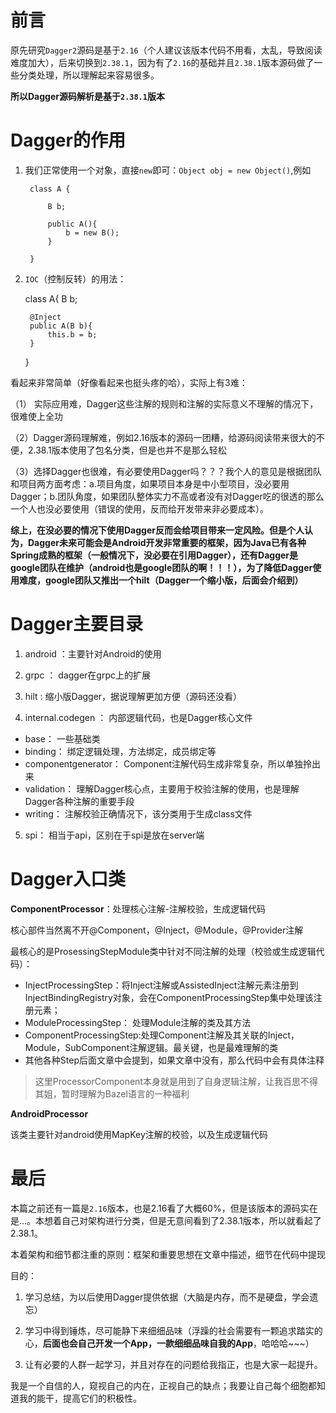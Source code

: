 

# 前言 #

原先研究`Dagger2`源码是基于`2.16`（个人建议该版本代码不用看，太乱，导致阅读难度加大），后来切换到`2.38.1`，因为有了`2.16`的基础并且`2.38.1`版本源码做了一些分类处理，所以理解起来容易很多。

**所以Dagger源码解析是基于`2.38.1`版本**

# Dagger的作用 #



1. 我们正常使用一个对象，直接`new`即可：`Object obj = new Object()`,例如


		class A {
	
			B b;
			
			public A(){
				b = new B();
			}
			
		}

2. `IOC`（控制反转）的用法：

	class A{
		B b;

		@Inject
		public A(B b){
			this.b = b;
		} 
	}

看起来非常简单（好像看起来也挺头疼的哈），实际上有3难：

（1） 实际应用难，Dagger这些注解的规则和注解的实际意义不理解的情况下，很难使上全功

（2）Dagger源码理解难，例如2.16版本的源码一团糟，给源码阅读带来很大的不便，2.38.1版本使用了包名分类，但是也并不是那么轻松

（3）选择Dagger也很难，有必要使用Dagger吗？？？我个人的意见是根据团队和项目两方面考虑：a.项目角度，如果项目本身是中小型项目，没必要用Dagger；b.团队角度，如果团队整体实力不高或者没有对Dagger吃的很透的那么一个人也没必要使用（错误的使用，反而给开发带来非必要成本）。

**综上，在没必要的情况下使用Dagger反而会给项目带来一定风险。但是个人认为，Dagger未来可能会是Android开发非常重要的框架，因为Java已有各种Spring成熟的框架（一般情况下，没必要在引用Dagger），还有Dagger是google团队在维护（android也是google团队的啊！！！），为了降低Dagger使用难度，google团队又推出一个hilt（Dagger一个缩小版，后面会介绍到）**


# Dagger主要目录 #

1. android ：主要针对Android的使用

2. grpc ： dagger在grpc上的扩展

3. hilt : 缩小版Dagger，据说理解更加方便（源码还没看）

4. internal.codegen ： 内部逻辑代码，也是Dagger核心文件

 - base： 一些基础类
 - binding： 绑定逻辑处理，方法绑定，成员绑定等
 - componentgenerator： Component注解代码生成非常复杂，所以单独拎出来
 - validation： 理解Dagger核心点，主要用于校验注解的使用，也是理解Dagger各种注解的重要手段
 - writing： 注解校验正确情况下，该分类用于生成class文件

5. spi： 相当于api，区别在于spi是放在server端

# Dagger入口类 #

**ComponentProcessor**：处理核心注解-注解校验，生成逻辑代码

核心部件当然离不开@Component，@Inject，@Module，@Provider注解

最核心的是ProsessingStepModule类中针对不同注解的处理（校验或生成逻辑代码）：

- InjectProcessingStep：将Inject注解或AssistedInject注解元素注册到InjectBindingRegistry对象，会在ComponentProcessingStep集中处理该注册元素；
- ModuleProcessingStep： 处理Module注解的类及其方法
- ComponentProcessingStep:处理Component注解及其关联的Inject，Module，SubComponent注解逻辑。最关键，也是最难理解的类
- 其他各种Step后面文章中会提到，如果文章中没有，那么代码中会有具体注释

> 这里ProcessorComponent本身就是用到了自身逻辑注解，让我百思不得其姐，暂时理解为Bazel语言的一种福利

**AndroidProcessor**

该类主要针对android使用MapKey注解的校验，以及生成逻辑代码

	
# 最后 #

本篇之前还有一篇是`2.16`版本，也是2.16看了大概60%，但是该版本的源码实在是...。本想着自己对架构进行分类，但是无意间看到了2.38.1版本，所以就看起了2.38.1。

本着架构和细节都注重的原则：框架和重要思想在文章中描述，细节在代码中提现

目的：

1. 学习总结，为以后使用Dagger提供依据（大脑是内存，而不是硬盘，学会遗忘）

2. 学习中得到锤炼，尽可能静下来细细品味（浮躁的社会需要有一颗追求踏实的心，**后面也会自己开发一个App，一款细细品味自我的App**，哈哈哈~~~）

3. 让有必要的人群一起学习，并且对存在的问题给我指正，也是大家一起提升。


我是一个自信的人，窥视自己的内在，正视自己的缺点；我要让自己每个细胞都知道我的能干，提高它们的积极性。